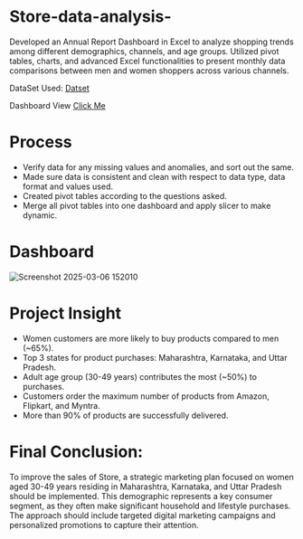 # Store-data-analysis-
Developed an Annual Report Dashboard in Excel to analyze shopping trends among different demographics, channels, and age groups. Utilized pivot tables, charts, and advanced Excel functionalities to present monthly data comparisons between men and women shoppers across various channels.

DataSet Used: 
<a href="https://github.com/gomkalevaishnavi/Store-data-analysis-/blob/main/Store%20Annual%20Report.xlsx"> Datset </a>


Dashboard View <a href ="https://github.com/gomkalevaishnavi/Store-data-analysis-/blob/main/Screenshot%202025-03-06%20152010.png">Click Me</a>


 # Process
  * Verify data for any missing values and anomalies, and sort out the same.
  * Made sure data is consistent and clean with respect to data type, data format and values used.
  * Created pivot tables according to the questions asked.
  * Merge all pivot tables into one dashboard and apply slicer to make dynamic.

  # Dashboard
  
 ![Screenshot 2025-03-06 152010](https://github.com/user-attachments/assets/b0fdd194-f277-4b40-bd49-5c606c1a3708)


 # Project Insight 
* Women customers are more likely to buy products compared to men (~65%).
* Top 3 states for product purchases: Maharashtra, Karnataka, and Uttar Pradesh.
* Adult age group (30-49 years) contributes the most (~50%) to purchases.
* Customers order the maximum number of products from Amazon, Flipkart, and Myntra.
* More than 90% of products are successfully delivered.

# Final Conclusion:
To improve the sales of Store, a strategic marketing plan focused on women aged 30-49 years residing in Maharashtra, Karnataka, and Uttar Pradesh should be implemented. This demographic represents a key consumer segment, as they often make significant household and lifestyle purchases. The approach should include targeted digital marketing campaigns and personalized promotions to capture their attention.


